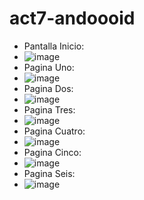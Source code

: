 # act7-andoooid


- Pantalla Inicio:
- ![image](https://github.com/user-attachments/assets/e41ec380-bed5-4b01-87a5-ef5d9d32ee86)
- Pagina Uno:
- ![image](https://github.com/user-attachments/assets/b564532e-4be3-44c3-8130-0d62b7bbff5f)
- Pagina Dos:
- ![image](https://github.com/user-attachments/assets/a2514771-c161-40cc-9dd4-95f233fdb519)
- Pagina Tres:
- ![image](https://github.com/user-attachments/assets/501b7b1b-43f9-4425-a0b5-f4e9ed049c57)
- Pagina Cuatro:
- ![image](https://github.com/user-attachments/assets/b2ff7e47-76c0-4e33-a1fb-b3ff08f2985e)
- Pagina Cinco:
- ![image](https://github.com/user-attachments/assets/d3490b81-32d2-4aff-b03c-08c30e2d2e3f)
- Pagina Seis:
- ![image](https://github.com/user-attachments/assets/b1fdf872-abbb-4b61-82e7-8ef26c9475a5)

 
